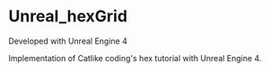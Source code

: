 # Unreal_hexGrid

Developed with Unreal Engine 4

 Implementation of Catlike coding's hex tutorial with Unreal Engine 4.
